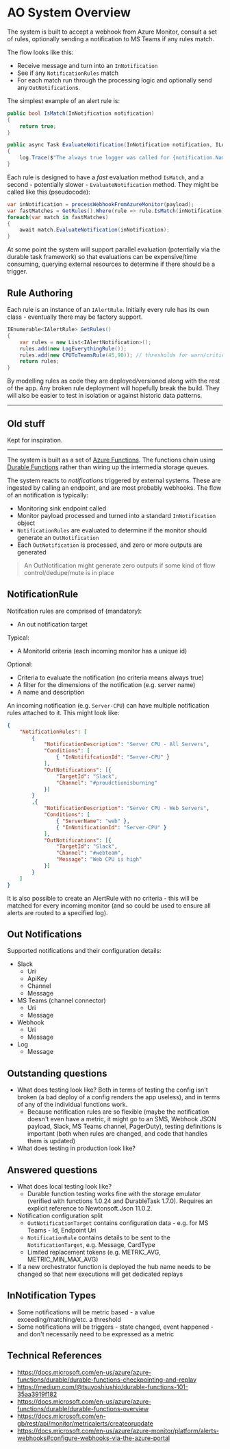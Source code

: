 # AO System Overview

The system is built to accept a webhook from Azure Monitor, consult a set of rules, optionally sending a notification to MS Teams if any rules match.

The flow looks like this:

- Receive message and turn into an `InNotification`
- See if any `NotificationRules` match
- For each match run through the processing logic and optionally send any `OutNotification`s.

The simplest example of an alert rule is:

```csharp
public bool IsMatch(InNotification notification)
{
    return true;
}

public async Task EvaluateNotification(InNotification notification, ILogger log)
{
    log.Trace($"The always true logger was called for {notification.Name}");
}
```

Each rule is designed to have a _fast_ evaluation method `IsMatch`, and a second - potentially slower - `EvaluateNotification` method.  They might be called like this (pseudocode):

```csharp
var inNotification = processWebhookFromAzureMonitor(payload);
var fastMatches = GetRules().Where(rule => rule.IsMatch(inNotification));
foreach(var match in fastMatches)
{
    await match.EvaluateNotification(inNotification);
}
```

At some point the system will support parallel evaluation (potentially via the durable task framework) so that evaluations can be expensive/time consuming, querying external resources to determine if there should be a trigger.

## Rule Authoring

Each rule is an instance of an `IAlertRule`.  Initially every rule has its own class - eventually there may be factory support.

```csharp
IEnumerable<IAlertRule> GetRules()
{
    var rules = new List<IAlertNotification>();
    rules.add(new LogEverythingRule());
    rules.add(new CPUToTeamsRule(45,90)); // thresholds for warn/critical
    return rules;
}
```

By modelling rules as code they are deployed/versioned along with the rest of the app.  Any broken rule deployment will hopefully break the build.  They will also be easier to test in isolation or against historic data patterns.

---

## Old stuff

Kept for inspiration.

---

The system is built as a set of [Azure Functions].  The functions chain using [Durable Functions] rather than wiring up the intermedia storage queues.

The system reacts to *notifications* triggered by external systems.  These are ingested by calling an endpoint, and are most probably webhooks.  The flow of an notification is typically:

- Monitoring sink endpoint called
- Monitor payload processed and turned into a standard `InNotification` object
- `NotificationRules` are evaluated to determine if the monitor should generate an `OutNotification`
- Each `OutNotification` is processed, and zero or more outputs are generated

>An OutNotification might generate zero outputs if some kind of flow control/dedupe/mute is in place

## NotificationRule
Notifcation rules are comprised of (mandatory):

- An out notification target

Typical:
- A MonitorId criteria (each incoming monitor has a unique id)

Optional:
- Criteria to evaluate the notification (no criteria means always true)
- A filter for the dimensions of the notification (e.g. server name)
- A name and description

An incoming notification (e.g. `Server-CPU`) can have multiple notification rules attached to it.  This might look like:

```json
{
    "NotificationRules": [
        {   
            "NotificationDescription": "Server CPU - All Servers",
            "Conditions": [
                { "InNotififcationId": "Server-CPU" }
            ], 
            "OutNotifications": [{
                "TargetId": "Slack",
                "Channel": "#proudctionisburning"
            }]
        }
        ,{  
            "NotificationDescription": "Server CPU - Web Servers",
            "Conditions": [
                { "ServerName": "web" },
                { "InNotificationId": "Server-CPU" }
            ],
            "OutNotifications": [{
                "TargetId": "Slack",
                "Channel": "#webteam",
                "Message": "Web CPU is high"
            }]
        }
    ]
}
```

It is also possible to create an AlertRule with no criteria - this will be matched for every incoming monitor (and so could be used to ensure all alerts are routed to a specified log).

## Out Notifications

Supported notifications and their configuration details:

- Slack
  - Uri
  - ApiKey
  - Channel
  - Message
- MS Teams (channel connector)
  - Uri
  - Message
- Webhook
  - Uri
  - Message
- Log
  - Message

## Outstanding questions
- What does testing look like?  Both in terms of testing the config isn't broken (a bad deploy of a config renders the app useless), and in terms of any of the individual functions work.
  - Because notification rules are so flexible (maybe the notification doesn't even have a metric, it might go to an SMS, Webhook JSON payload, Slack, MS Teams channel, PagerDuty), testing definitions is important (both when rules are changed, and code that handles them is updated)
- What does testing in production look like?

## Answered questions
- What does local testing look like?
  - Durable function testing works fine with the storage emulator (verified with functions 1.0.24 and DurableTask 1.7.0).  Requires an explicit reference to Newtonsoft.Json 11.0.2.
- Notification configuration split
  - `OutNotificationTarget` contains configuration data - e.g. for MS Teams - Id, Endpoint Uri
  - `NotificationRule` contains details to be sent to the `NotificationTarget`, e.g. Message, CardType
  - Limited replacement tokens (e.g. METRIC_AVG, METRIC_MIN_MAX_AVG)
- If a new orchestrator function is deployed the hub name needs to be changed so that new executions will get dedicated replays

## InNotification Types
- Some notifications will be metric based - a value exceeding/matching/etc. a threshold
- Some notifications will be triggers - state changed, event happened - and don't necessarily need to be expressed as a metric

## Technical References
- https://docs.microsoft.com/en-us/azure/azure-functions/durable/durable-functions-checkpointing-and-replay
- https://medium.com/@tsuyoshiushio/durable-functions-101-35aa3919f182
- https://docs.microsoft.com/en-us/azure/azure-functions/durable/durable-functions-overview
- https://docs.microsoft.com/en-gb/rest/api/monitor/metricalerts/createorupdate
- https://docs.microsoft.com/en-us/azure/azure-monitor/platform/alerts-webhooks#configure-webhooks-via-the-azure-portal

[Azure Functions]: https://docs.microsoft.com/en-us/azure/azure-functions/functions-overview
[Durable Functions]: https://docs.microsoft.com/en-us/azure/azure-functions/durable/durable-functions-overview